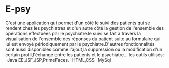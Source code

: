 # E-psy
C'est une application qui permet d'un côté le suivi des patients qui se rendent chez les psychiatres et d'un autre côté la gestion de l'ensemble des opérations effectuées par le
psychiatre.le suivi se fait à travers la visualisation de l'ensemble des réponses du patient suite au formulaire qui lui est envoyé périodiquement par le psychiatre.D'autres 
fonctionnalités sont aussi disponibles comme l'ajout,la suppression ou la modification d'un certain profil,l'échange entre les patients et le psychiatre...
les outils utilisés:
-Java EE,JSF,JSP,PrimeFaces.
-HTML,CSS
-MySql


